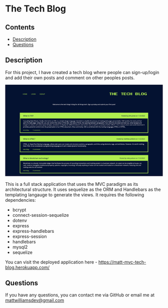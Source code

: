 # The Tech Blog

## Contents

- [Description](#Description)
- [Questions](#Questions)

## Description

For this project, I have created a tech blog where people can sign-up/login and add their own posts and comment on other peoples posts.

![](/public/images/the-tech-blog.png)

This is a full stack application that uses the MVC paradigm as its architectural structure. It uses sequelize as the ORM and Handlebars as the templating langauge to generate the views. It requires the following dependencies:

- bcrypt
- connect-session-sequelize
- dotenv
- express
- express-handlebars
- express-session
- handlebars
- mysql2
- sequelize

You can visit the deployed application here - https://matt-mvc-tech-blog.herokuapp.com/

## Questions

If you have any questions, you can contact me via GitHub or email me at mattwilliamsdev@gmail.com
